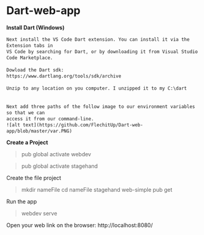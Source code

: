 # Dart-web-app
__Install Dart (Windows)__

	Next install the VS Code Dart extension. You can install it via the Extension tabs in 
	VS Code by searching for Dart, or by downloading it from Visual Studio Code Marketplace.

	Dowload the Dart sdk:
	https://www.dartlang.org/tools/sdk/archive

	Unzip to any location on you computer. I unzipped it to my C:\dart


	Next add three paths of the follow image to our environment variables so that we can
	access it from our command-line.
	![alt text](https://github.com/FlechitUp/Dart-web-app/blob/master/var.PNG)

__Create a Project__

  > pub global activate webdev
  
  > pub global activate stagehand
  
  Create the file project
  > mkdir nameFile
  > cd nameFile
  > stagehand web-simple
  > pub get
  
  Run the app
  > webdev serve
  
  Open your web link on the browser: http://localhost:8080/
  